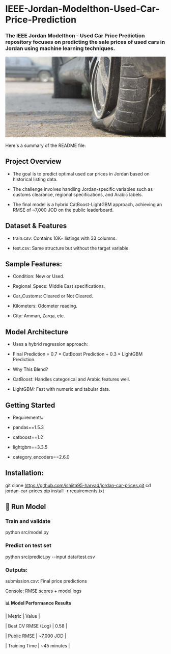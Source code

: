 # IEEE-Jordan-Modelthon-Used-Car-Price-Prediction

### The IEEE Jordan Modelthon - Used Car Price Prediction repository focuses on predicting the sale prices of used cars in Jordan using machine learning techniques. 
![Header Image](header%20(10).png)

Here's a summary of the README file:

## Project Overview

- The goal is to predict optimal used car prices in Jordan based on historical listing data.
  
- The challenge involves handling Jordan-specific variables such as customs clearance, regional specifications, and Arabic labels.
  
- The final model is a hybrid CatBoost-LightGBM approach, achieving an RMSE of ~7,000 JOD on the public leaderboard.
  
## Dataset & Features

- train.csv: Contains 10K+ listings with 33 columns.
  
- test.csv: Same structure but without the target variable.
  
## Sample Features:

- Condition: New or Used.
  
- Regional_Specs: Middle East specifications.
  
- Car_Customs: Cleared or Not Cleared.

- Kilometers: Odometer reading.
  
- City: Amman, Zarqa, etc.
  
## Model Architecture

- Uses a hybrid regression approach:
  
- Final Prediction = 0.7 × CatBoost Prediction + 0.3 × LightGBM Prediction.
  
- Why This Blend?
  
- CatBoost: Handles categorical and Arabic features well.
  
- LightGBM: Fast with numeric and tabular data.

## Getting Started

- Requirements:
  
- pandas==1.5.3
  
- catboost==1.2
  
- lightgbm==3.3.5
  
- category_encoders==2.6.0
  
## Installation:

git clone https://github.com/ishiita95-harvad/jordan-car-prices.git
cd jordan-car-prices
pip install -r requirements.txt

## 🏃 Run Model

### Train and validate
python src/model.py

### Predict on test set
python src/predict.py --input data/test.csv

### Outputs:

submission.csv: Final price predictions

Console: RMSE scores + model logs

#### 📊 Model Performance Results

| Metric | Value | 

| Best CV RMSE (Log) | 0.58 | 

| Public RMSE | ~7,000 JOD | 

| Training Time | ~45 minutes | 


  



